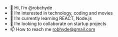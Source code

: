 - 👋 Hi, I’m @robchyde
- 👀 I’m interested in technology, coding and movies
- 🌱 I’m currently learning REACT, Node.js
- 💞️ I’m looking to collaborate on startup projects
- 📫 How to reach me robhyde@gmail.com

<!---
robchyde/robchyde is a ✨ special ✨ repository because its `README.md` (this file) appears on your GitHub profile.
You can click the Preview link to take a look at your changes.
--->

